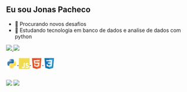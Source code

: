 ## Eu sou Jonas Pacheco

- 🔭 Procurando novos desafios
- 🌱 Estudando tecnologia em banco de dados e analise de dados com python 

<div>
  <a href="https://github.com/Pacheco-Jonas">
  <img height="180em" src="https://github-readme-stats.vercel.app/api?username=Pacheco-Jonas&show_icons=true&theme=dark&include_all_commits=true&cont_private=true"/>
  <img height="180em" src="https://github-readme-stats.vercel.app/api/top-langs/?username=Pacheco-Jonas&layout=compact&langs_count=168&theme=dark"/>
</div>  

<div style="display: inline_block"><br>
  <img align="center" alt="Jonas-Py" height="30" width"40" src="https://raw.githubusercontent.com/devicons/devicon/master/icons/python/python-original.svg">
  <img align="center" alt="Jonas-Js" height="30" width"40" src="https://raw.githubusercontent.com/devicons/devicon/master/icons/javascript/javascript-plain.svg">
  <img align="center" alt="Jonas-Js" height="30" width"40" src="https://raw.githubusercontent.com/devicons/devicon/master/icons/html5/html5-original.svg">
  <img align="center" alt="Jonas-Js" height="30" width"40" src="https://raw.githubusercontent.com/devicons/devicon/master/icons/css3/css3-original.svg">
</div> 

##

<div>
  <a href = "mailto:pachecoo.jonass@gmail.com"><img src="https://img.shields.io/badge/-Gmail-%23333?style=for-the-bedge&logo=gmail&logoColor=white" target="_blank"></a>
  <a href = "https://www.linkedin.com/in/jonas-pacheco-090644110" target="_blank"><img src="https://img.shields.io/badge/-LinkedIn-%23007785?style=for-the-badge&logo=linkedin&logoColor=white" target="_blank"></a>

  
  
           
          

  
  
  

